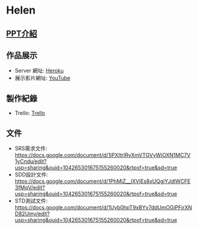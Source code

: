 # Helen

## [PPT介紹](https://slides.com/chuchun/deck)

## 作品展示
+ Server 網址: [Heroku](https://helen-ntou.herokuapp.com/HTMLs/home.html)
+ 展示影片網址: [YouTube](https://youtu.be/u5-gx5qInPw)

## 製作紀錄
+ Trello: [Trello](https://trello.com/b/2amh64r0/helen)

## 文件
+ SRS需求文件: https://docs.google.com/document/d/1iPXItrlRyXmVTGVyWiOXN1MC7V1yCndu/edit?usp=sharing&ouid=104265301675155260020&rtpof=true&sd=true
+ SDD設計文件: https://docs.google.com/document/d/1PhMiZ__IXVjEs8xUQgiYJdIWCFE3fMqV/edit?usp=sharing&ouid=104265301675155260020&rtpof=true&sd=true
+ STD測試文件: https://docs.google.com/document/d/1Uyb0hpT9xBYv7ddUmOGjPFirXND82Umy/edit?usp=sharing&ouid=104265301675155260020&rtpof=true&sd=true
